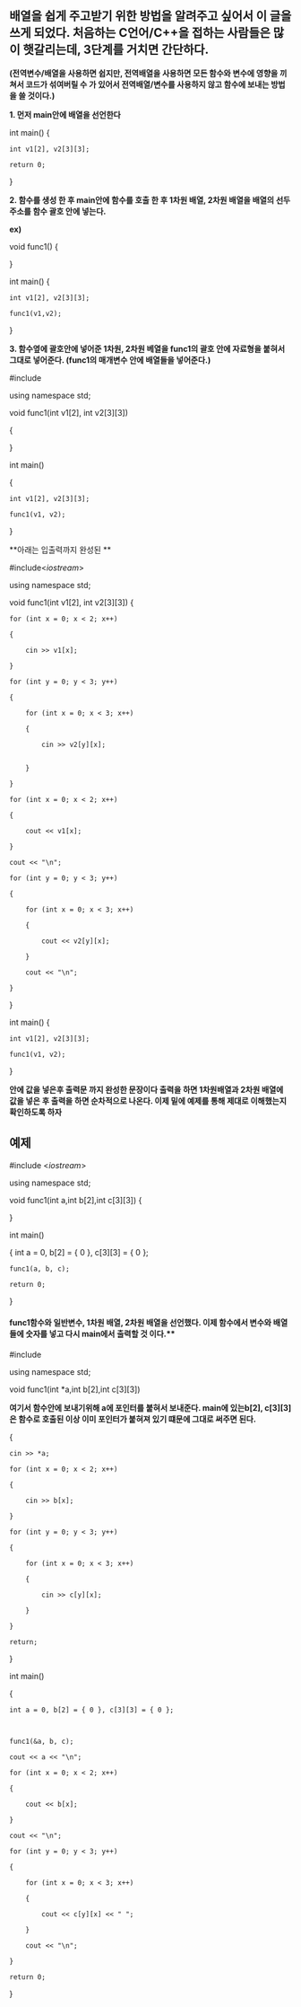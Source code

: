 ## 배열을 쉽게 주고받기 위한 방법을 알려주고 싶어서 이 글을 쓰게 되었다. 처음하는 C언어/C++을 접하는 사람들은 많이 햇갈리는데, 3단계를 거치면 간단하다.

**(전역변수/배열을 사용하면 쉽지만, 전역배열을 사용하면 모든 함수와 변수에 영향을 끼쳐서 코드가 섞여버릴 수 가 있어서 전역배열/변수를 사용하지 않고 함수에 보내는 방법을 쓸 것이다.)**

**1. 먼저 main안에 배열을 선언한다**

int main()
{

	int v1[2], v2[3][3]; 
	
	return 0;
	
}

**2. 함수를 생성 한 후 main안에 함수를 호출 한 후 1차원 배열, 2차원 배열을 배열의 선두주소를 함수 괄호 안에 넣는다.**

**ex)**

void func1()
{

}

int main()
{

	int v1[2], v2[3][3]; 
	
	func1(v1,v2);
	
}

**3. 함수옆에 괄호안에 넣어준 1차원, 2차원 베열을 func1의 괄호 안에 자료형을 붙혀서 그대로 넣어준다. (func1의 매개변수 안에 배열들을 넣어준다.)**

#include<iostream>

using namespace std;

void func1(int v1[2], int v2[3][3])

{

	

}

int main()

{

	int v1[2], v2[3][3];

	func1(v1, v2);

}

**아래는 입출력까지 완성된 **

#include<*iostream*>

using namespace std;

void func1(int v1[2], int v2[3][3])
{

	for (int x = 0; x < 2; x++)

	{

		cin >> v1[x];

	}

	for (int y = 0; y < 3; y++)

	{

		for (int x = 0; x < 3; x++)

		{

			cin >> v2[y][x];


		}

	}

	for (int x = 0; x < 2; x++)

	{

		cout << v1[x];

	}

	cout << "\n";

	for (int y = 0; y < 3; y++)

	{

		for (int x = 0; x < 3; x++)

		{

			cout << v2[y][x];

		}

		cout << "\n";

	}

}

int main()
{

	int v1[2], v2[3][3];

	func1(v1, v2);

}

**안에 값을 넣은후 출력문 까지 완성한 문장이다 출력을 하면 1차원배열과 2차원 배열에 값을 넣은 후 출력을 하면 순차적으로 나온다.
이제 밑에 예제를 통해 제대로 이해했는지 확인하도록 하자**


## 예제 

#include <*iostream*>

using namespace std;

void func1(int a,int b[2],int c[3][3])
{

}

int main()

{
	int a = 0, b[2] = { 0 }, c[3][3] = { 0 };

	func1(a, b, c);

	return 0;

}


#### func1함수와 일반변수, 1차원 배열, 2차원 배열을 선언했다. 이제 함수에서 변수와 배열들에 숫자를 넣고 다시 main에서 출력할 것 이다.**

#include <iostream>

using namespace std;

void func1(int *a,int b[2],int c[3][3])

**여기서 함수안에 보내기위해 a에 포인터를 붙혀서 보내준다. main에 있는b[2], c[3][3]은 함수로 호출된 이상 이미 포인터가 붙혀져 있기 떄문에 그대로 써주면 된다.**

{

	cin >> *a;

	for (int x = 0; x < 2; x++)

	{

		cin >> b[x];

	}

	for (int y = 0; y < 3; y++)

	{

		for (int x = 0; x < 3; x++)

		{

			cin >> c[y][x];

		}

	}

	return;

}

int main()

{

	int a = 0, b[2] = { 0 }, c[3][3] = { 0 };

	

	func1(&a, b, c);

	cout << a << "\n";

	for (int x = 0; x < 2; x++)
	
	{

		cout << b[x];

	}

	cout << "\n";

	for (int y = 0; y < 3; y++)

	{

		for (int x = 0; x < 3; x++)

		{

			cout << c[y][x] << " ";

		}

		cout << "\n";

	}

	return 0;

}

